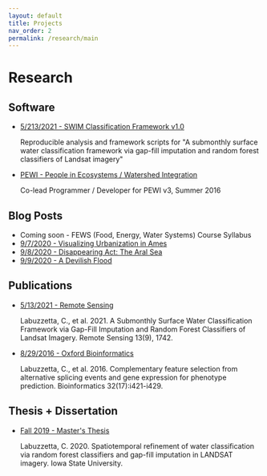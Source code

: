 ```yaml
---
layout: default
title: Projects
nav_order: 2
permalink: /research/main
---
```


Research
==========

Software
----------
* [5/213/2021 - SWIM Classification Framework v1.0](https://github.com/labuzzetta/swim/tree/v1.0)

  Reproducible analysis and framework scripts for "A submonthly surface water classification framework via gap-fill imputation and random forest classifiers of Landsat imagery"
  
* [PEWI - People in Ecosystems / Watershed Integration](https://www.nrem.iastate.edu/pewi/pewi3/)

  Co-lead Programmer / Developer for PEWI v3, Summer 2016

Blog Posts
----------
* Coming soon - FEWS (Food, Energy, Water Systems) Course Syllabus
* [9/7/2020 - Visualizing Urbanization in Ames](http://labuzzetta.github.io/research/ames)
* [9/8/2020 - Disappearing Act: The Aral Sea](http://labuzzetta.github.io/research/aral_sea)
* [9/9/2020 - A Devilish Flood](http://labuzzetta.github.io/research/devils_lake)
<!-- * [Coming soon - Data Management]() -->
<!-- * [Coming soon - What is the Food, Energy, Water (FEW) Nexus]() -->
<!-- * [Coming soon - Coursera FEWs Course Review]() -->

Publications
----------
* [5/13/2021 - Remote Sensing](https://www.mdpi.com/2072-4292/13/9/1742)

  Labuzzetta, C., et al. 2021. A Submonthly Surface Water Classification Framework via Gap-Fill Imputation and Random Forest Classifiers of Landsat Imagery. Remote Sensing 13(9), 1742.

* [8/29/2016 - Oxford Bioinformatics](https://academic.oup.com/bioinformatics/article/32/17/i421/2450760)
  
  Labuzzetta, C., et al. 2016. Complementary feature selection from alternative splicing events and gene expression for phenotype prediction. Bioinformatics 32(17):i421-i429.

Thesis + Dissertation
----------
* [Fall 2019 - Master's Thesis](https://lib.dr.iastate.edu/creativecomponents/456/)
  
  Labuzzetta, C. 2020. Spatiotemporal refinement of water classification via random forest classifiers and gap-fill imputation in LANDSAT imagery. Iowa State University.

